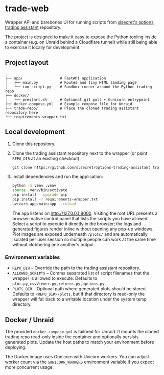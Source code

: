 # trade-web

Wrapper API and barebones UI for running scripts from
[slsecret's options trading assistant](https://github.com/slsecret/options-trading-assistant)
repository.

The project is designed to make it easy to expose the Python tooling inside a
container (e.g. on Unraid behind a Cloudflare tunnel) while still being able to
exercise it locally for development.

## Project layout

```
.
├── app/                 # FastAPI application
│   ├── main.py          # Routes and tiny HTML landing page
│   └── run_script.py    # Sandbox runner around the Python trading repo
├── docker/
│   └── prestart.sh      # Optional git pull + Gunicorn entrypoint
├── docker-compose.yml   # Example compose file for Unraid
├── trade-repo/          # Place the cloned trading assistant repository here
└── requirements-wrapper.txt
```

## Local development

1. Clone this repository.
2. Clone the trading assistant repository next to the wrapper (or point
   `REPO_DIR` at an existing checkout):

   ```bash
   git clone https://github.com/slsecret/options-trading-assistant trade-repo
   ```

3. Install dependencies and run the application:

   ```bash
   python -m venv .venv
   source .venv/bin/activate
   pip install --upgrade pip
   pip install -r requirements-wrapper.txt
   uvicorn app.main:app --reload
   ```

   The app listens on <http://127.0.0.1:8000>. Visiting the root URL presents a
   browser-native control panel that lists the scripts you have allowed. Select
   a script to execute it directly in the browser; the logs and generated
   figures render inline without opening any pop-up windows. Plot images are
   exposed underneath `/plots/` and are automatically isolated per user session
   so multiple people can work at the same time without clobbering one another's
   output.

### Environment variables

- `REPO_DIR` – Override the path to the trading assistant repository.
- `ALLOWED_SCRIPTS` – Comma separated list of script filenames that the wrapper
  is allowed to execute. Defaults to `plot.py,csvViewer.py,returns.py,options.py`.
- `PLOTS_DIR` – Optional path where generated plots should be stored. Defaults
  to `<REPO_DIR>/plots`, but if that directory is read-only the wrapper will
  fall back to a writable location under the system temp directory.

## Docker / Unraid

The provided `docker-compose.yml` is tailored for Unraid. It mounts the cloned
trading repo read-only inside the container and optionally persists generated
plots. Update the host paths to match your environment before deploying.

The Docker image uses Gunicorn with Uvicorn workers. You can adjust worker count
via the `GUNICORN_WORKERS` environment variable if you expect more concurrent
usage.

